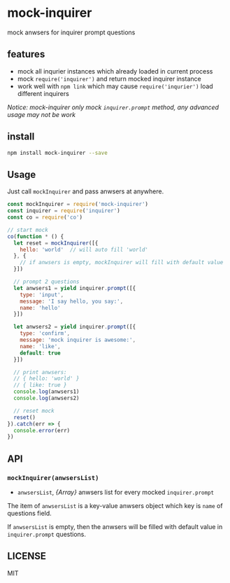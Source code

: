 # mock-inquirer

mock anwsers for inquirer prompt questions

## features

- mock all inqurier instances which already loaded in current process
- mock `require('inquirer')` and return mocked inquirer instance
- work well with `npm link` which may cause `require('inqurier')` load different inquirers

*Notice: mock-inquirer only mock `inquirer.prompt` method, any advanced usage may not be work*

## install

```bash
npm install mock-inquirer --save
```

## Usage

Just call `mockInquirer` and pass anwsers at anywhere.

```js
const mockInquirer = require('mock-inquirer')
const inquirer = require('inquirer')
const co = require('co')

// start mock
co(function * () {
  let reset = mockInquirer([{
    hello: 'world'  // will auto fill 'world'
  }, {
    // if anwsers is empty, mockInquirer will fill with default value
  }])

  // prompt 2 questions
  let anwsers1 = yield inquirer.prompt([{
    type: 'input',
    message: 'I say hello, you say:',
    name: 'hello'
  }])

  let anwsers2 = yield inquirer.prompt([{
    type: 'confirm',
    message: 'mock inquirer is awesome:',
    name: 'like',
    default: true
  }])

  // print anwsers:
  // { hello: 'world' }
  // { like: true }
  console.log(anwsers1)
  console.log(anwsers2)

  // reset mock
  reset()
}).catch(err => {
  console.error(err)
})
```

## API

### `mockInquirer(anwsersList)`

- `anwsersList`, *{Array}* anwsers list for every mocked `inquirer.prompt`

The item of `anwsersList` is a key-value anwsers object which key is `name` of questions field.

If `anwsersList` is empty, then the anwsers will be filled with default value in `inquirer.prompt` questions.

## LICENSE

MIT

